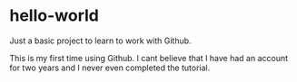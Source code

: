 # hello-world
Just a basic project to learn to work with Github.

This is my first time using Github. I cant believe that I have had an account for two years and I never even completed the tutorial.
